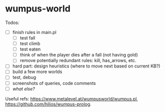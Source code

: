 # wumpus-world

Todos:
- [ ] finish rules in main.pl
  - [ ] test fall
  - [ ] test climb
  - [ ] test eaten
  - [ ] think of when the player dies after a fall (not having gold)
  - [ ] remove potentially redundant rules: kill, has_arrows, etc.
- [ ] hard part: design heuristics (where to move next based on current KB?)
- [ ] build a few more worlds
- [ ] test, debug
- [ ] screenshots of queries, code comments
- [ ] *what else?*

Useful refs: https://www.metalevel.at/wumpusworld/wumpus.pl, https://github.com/hilios/wumpus-prolog.
